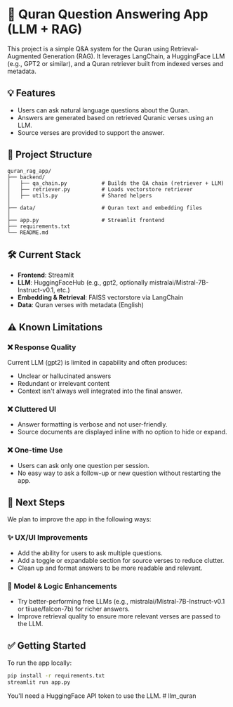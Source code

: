 # 🕌 Quran Question Answering App (LLM + RAG)

This project is a simple Q&A system for the Quran using Retrieval-Augmented Generation (RAG). It leverages LangChain, a HuggingFace LLM (e.g., GPT2 or similar), and a Quran retriever built from indexed verses and metadata.

## 💡 Features

- Users can ask natural language questions about the Quran.
- Answers are generated based on retrieved Quranic verses using an LLM.
- Source verses are provided to support the answer.

## 🔧 Project Structure

```
quran_rag_app/
├── backend/
│   ├── qa_chain.py           # Builds the QA chain (retriever + LLM)
│   ├── retriever.py          # Loads vectorstore retriever
│   ├── utils.py              # Shared helpers
│
├── data/                     # Quran text and embedding files
│
├── app.py                    # Streamlit frontend
├── requirements.txt
└── README.md
```

## 🛠️ Current Stack

- **Frontend**: Streamlit
- **LLM**: HuggingFaceHub (e.g., gpt2, optionally mistralai/Mistral-7B-Instruct-v0.1, etc.)
- **Embedding & Retrieval**: FAISS vectorstore via LangChain
- **Data**: Quran verses with metadata (English)

## ⚠️ Known Limitations

### ❌ Response Quality
Current LLM (gpt2) is limited in capability and often produces:
- Unclear or hallucinated answers
- Redundant or irrelevant content
- Context isn't always well integrated into the final answer.

### ❌ Cluttered UI
- Answer formatting is verbose and not user-friendly.
- Source documents are displayed inline with no option to hide or expand.

### ❌ One-time Use
- Users can ask only one question per session.
- No easy way to ask a follow-up or new question without restarting the app.

## 🧭 Next Steps

We plan to improve the app in the following ways:

### ✨ UX/UI Improvements
- Add the ability for users to ask multiple questions.
- Add a toggle or expandable section for source verses to reduce clutter.
- Clean up and format answers to be more readable and relevant.

### 🔁 Model & Logic Enhancements
- Try better-performing free LLMs (e.g., mistralai/Mistral-7B-Instruct-v0.1 or tiiuae/falcon-7b) for richer answers.
- Improve retrieval quality to ensure more relevant verses are passed to the LLM.

## ✅ Getting Started

To run the app locally:

```bash
pip install -r requirements.txt
streamlit run app.py
```

You'll need a HuggingFace API token to use the LLM.
#   l l m _ q u r a n  
 